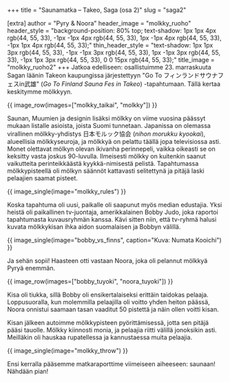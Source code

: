 +++
title = "Saunamatka – Takeo, Saga (osa 2)"
slug = "saga2"

[extra]
author = "Pyry & Noora"
header_image = "molkky_ruoho"
header_style = "background-position: 80% top; text-shadow: 1px 1px 4px rgb(44, 55, 33), -1px -1px 4px rgb(44, 55, 33), 1px -1px 4px rgb(44, 55, 33), -1px 1px 4px rgb(44, 55, 33);"
thin_header_style = "text-shadow: 1px 1px 3px rgb(44, 55, 33), -1px -1px 3px rgb(44, 55, 33), 1px -1px 3px rgb(44, 55, 33), -1px 1px 3px rgb(44, 55, 33), 0 0 15px rgb(44, 55, 33);"
title_image = "molkky_ruoho2"
+++
Jatkoa edelliseen: osallistuimme 23. marraskuuta Sagan läänin Takeon kaupungissa järjestettyyn "Go To フィンランドサウナフェスin武雄" (*Go To Finland Sauna Fes in Takeo*) -tapahtumaan. Tällä kertaa keskitymme mölkkyyn.
<!-- more -->

{{ image_row(images=["molkky_taikai", "molkky"]) }}

Saunan, Muumien ja designin lisäksi mölkky on viime vuosina päässyt mukaan listalle asioista, joista Suomi tunnetaan. Japanissa on olemassa virallinen mölkky-yhdistys 日本モルック協会 (*nihon morukku kyookai*), alueellisia mölkkyseuroja, ja mölkkyä on pelattu täällä jopa televisiossa asti. Monet olettavat mölkyn olevan ikivanha perinnepeli, vaikka oikeasti se on keksitty vasta joskus 90-luvulla. Ilmeisesti mölkky on kuitenkin saanut vaikutteita perinteikkäästä kyykkä-nimisestä pelistä. Tapahtumassa mölkkypisteellä oli mölkyn säännöt kattavasti selitettynä ja pitäjä laski pelaajien saamat pisteet. 

{{ image_single(image="molkky_rules") }}

Koska tapahtuma oli uusi, paikalle oli saapunut myös median edustajia. Yksi heistä oli paikallinen tv-juontaja, amerikkalainen Bobby Judo, joka raportoi tapahtumasta kuvausryhmän kanssa. Kävi sitten niin, että tv-ryhmä halusi kuvata mölkkykisan ihka aidon suomalaisen ja Bobbyn välillä.

{{ image_single(image="bobby_vs_finns", caption="Kuva: Numata Kooichi") }}

Ja sehän sopii! Haasteen otti vastaan Noora, joka oli pelannut mölkkyä Pyryä enemmän.

{{ image_row(images=["bobby_tuyoki", "noora_tuyoki"]) }}

Kisa oli tiukka, sillä Bobby oli ensikertalaiseksi erittäin taidokas pelaaja. Loppusuoralla, kun molemmilla pelaajilla oli voitto yhden heiton päässä, Noora onnistui saamaan tasan vaaditut 50 pistettä ja näin ollen voitti kisan. 

Kisan jälkeen autoimme mölkkypisteen pyörittämisessä, jotta sen pitäjä pääsi tauolle. Mölkky kiinnosti monia, ja pelaajia riitti välillä jonoksikin asti. Meilläkin oli hauskaa rupatellessa ja kannustaessa muita pelaajia.

{{ image_single(image="molkky_throw") }}

Ensi kerralla pääsemme matkaraporttime viimeiseen aiheeseen: saunaan! Nähdään pian!